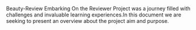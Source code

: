  Beauty-Review
Embarking On the Reviewer Project was a journey filled with challenges and invaluable learning experiences.In this document we are seeking to present an overview about the project aim and purpose.


